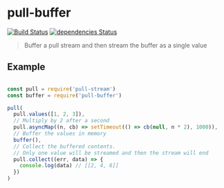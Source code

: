 # pull-buffer

[![Build Status](https://travis-ci.org/alanshaw/pull-buffer.svg?branch=master)](https://travis-ci.org/alanshaw/pull-buffer) [![dependencies Status](https://david-dm.org/alanshaw/pull-buffer/status.svg)](https://david-dm.org/alanshaw/pull-buffer)

> Buffer a pull stream and then stream the buffer as a single value

## Example

```js

const pull = require('pull-stream')
const buffer = require('pull-buffer')

pull(
  pull.values([1, 2, 3]),
  // Multiply by 2 after a second
  pull.asyncMap((n, cb) => setTimeout(() => cb(null, n * 2), 1000)),
  // Buffer the values in memory
  buffer(),
  // Collect the buffered contents.
  // Only one value will be streamed and then the stream will end
  pull.collect((err, data) => {
    console.log(data) // [[2, 4, 6]]
  })
)
```
